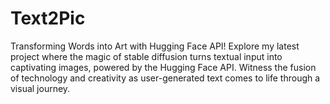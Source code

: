 # Text2Pic
 Transforming Words into Art with Hugging Face API!  Explore my latest project where the magic of stable diffusion turns textual input into captivating images, powered by the Hugging Face API. Witness the fusion of technology and creativity as user-generated text comes to life through a visual journey.

